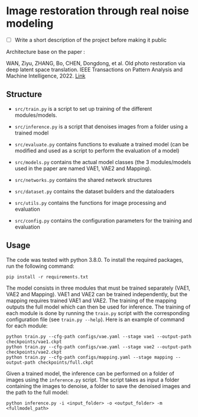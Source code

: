  # Image restoration through real noise modeling

- [ ] Write a short description of the project before making it public

Architecture base on the paper :

WAN, Ziyu, ZHANG, Bo, CHEN, Dongdong, et al. Old photo restoration via deep latent space translation. IEEE Transactions on Pattern Analysis and Machine Intelligence, 2022. [Link](https://arxiv.org/abs/2009.07047)

## Structure
- `src/train.py` is a script to set up training of the different modules/models.

- `src/inference.py` is a script that denoises images from a folder using a trained model

- `src/evaluate.py` contains functions to evaluate a trained model (can be modified and used as a script to perform the evaluation of a model)

- `src/models.py` contains the actual model classes (the 3 modules/models used in the paper are named VAE1, VAE2 and Mapping).

- `src/networks.py` contains the shared network structures

- `src/dataset.py` contains the dataset builders and the dataloaders

- `src/utils.py` contains the functions for image processing and evaluation

- `src/config.py` contains the configuration parameters for the training and evaluation


## Usage
The code was tested with python 3.8.0. To install the required packages, run the following command:
```
pip install -r requirements.txt
```

The model consists in three modules that must be trained separately (VAE1, VAE2 and Mapping). VAE1 and VAE2 can be trained independently, but the mapping requires trained VAE1 and VAE2. The training of the mapping outputs the full model which can then be used for inference. The training of each module is done by running the `train.py` script with the corresponding configuration file (see ```train.py --help```). Here is an example of command for each module:
```
python train.py --cfg-path configs/vae.yaml --stage vae1 --output-path checkpoints/vae1.ckpt
python train.py --cfg-path configs/vae.yaml --stage vae2 --output-path checkpoints/vae2.ckpt
python train.py --cfg-path configs/mapping.yaml --stage mapping --output-path checkpoints/full.ckpt
```

Given a trained model, the inference can be performed on a folder of images using the `inference.py` script. The script takes as input a folder containing the images to denoise, a folder to save the denoised images and the path to the full model:
```
python inference.py -i <input_folder> -o <output_folder> -m <fullmodel_path>
```

